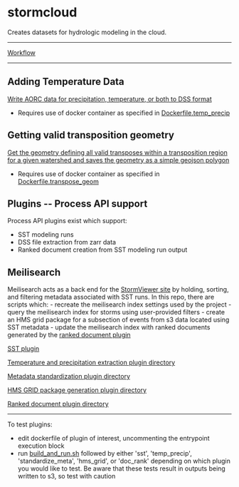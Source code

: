 # stormcloud

Creates datasets for hydrologic modeling in the cloud.

---

[Workflow](workflow.md)

---

## Adding Temperature Data

[Write AORC data for precipitation, temperature, or both to DSS format](stormcloud/write_aorc_zarr_to_dss.py)

- Requires use of docker container as specified in [Dockerfile.temp_precip](Dockerfile.temp_precip)


## Getting valid transposition geometry

[Get the geometry defining all valid transposes within a transposition region for a given watershed and saves the geometry as a simple geojson polygon](stormcloud/etl/transpose_geom/get_valid_transpose_geom.py)

- Requires use of docker container as specified in [Dockerfile.transpose_geom](Dockerfile.transpose_geom)

## Plugins -- Process API support

Process API plugins exist which support:
- SST modeling runs
- DSS file extraction from zarr data
- Ranked document creation from SST modeling run output

## Meilisearch
Meilisearch acts as a back end for the [StormViewer site](https://storms.dewberryanalytics.com/) by holding, sorting, and filtering metadata associated with SST runs. In this repo, there are scripts which:
    - recreate the meilisearch index settings used by the project
    - query the meilisearch index for storms using user-provided filters
    - create an HMS grid package for a subsection of events from s3 data located using SST metadata
    - update the meilisearch index with ranked documents generated by the [ranked document plugin](stormcloud/plugins/doc_rank/README.md)

[SST plugin](stormcloud/plugins/sst/README.md)

[Temperature and precipitation extraction plugin directory](stormcloud/plugins/temp_precip/README.md)

[Metadata standardization plugin directory](stormcloud/plugins/standardize_meta/README.md)

[HMS GRID package generation plugin directory](stormcloud/plugins/hms_grid/README.md)

[Ranked document plugin directory](stormcloud/plugins/doc_rank/README.md)

---

To test plugins:

- edit dockerfile of plugin of interest, uncommenting the entrypoint execution block
- run [build_and_run.sh](build_and_run.sh) followed by either 'sst', 'temp_precip', 'standardize_meta', 'hms_grid', or 'doc_rank' depending on which plugin you would like to test. Be aware that these tests result in outputs being written to s3, so test with caution
